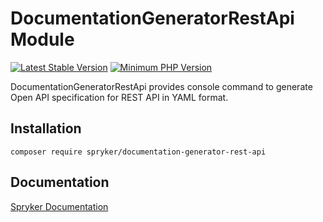 # DocumentationGeneratorRestApi Module
[![Latest Stable Version](https://poser.pugx.org/spryker/documentation-generator-rest-api/v/stable.svg)](https://packagist.org/packages/spryker/documentation-generator-rest-api)
[![Minimum PHP Version](https://img.shields.io/badge/php-%3E%3D%208.2-8892BF.svg)](https://php.net/)

DocumentationGeneratorRestApi provides console command to generate Open API specification for REST API in YAML format.

## Installation

```
composer require spryker/documentation-generator-rest-api
```

## Documentation

[Spryker Documentation](https://docs.spryker.com)
